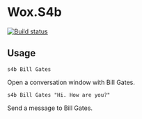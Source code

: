 # Wox.S4b
[![Build status](https://ci.appveyor.com/api/projects/status/hbgg8fpr178jsf9c?svg=true)](https://ci.appveyor.com/project/Flyingdot/wox-s4b)

## Usage
    s4b Bill Gates
Open a conversation window with Bill Gates.

    s4b Bill Gates "Hi. How are you?"
Send a message to Bill Gates.
